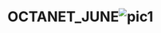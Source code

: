 # OCTANET_JUNE![pic1](https://github.com/santhoshbojanapally/OCTANET_JUNE/assets/108231865/2946f167-cdcd-4d24-89fb-4f11c546484a)
